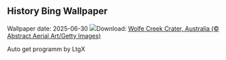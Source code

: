 ## History Bing Wallpaper
Wallpaper date: 2025-06-30
![](https://www.bing.com/th?id=OHR.WolfeCrater_EN-GB1775115242_UHD.jpg&w=1000)Download: [Wolfe Creek Crater, Australia (© Abstract Aerial Art/Getty Images)](https://www.bing.com/th?id=OHR.WolfeCrater_EN-GB1775115242_UHD.jpg)

Auto get programm by LtgX
